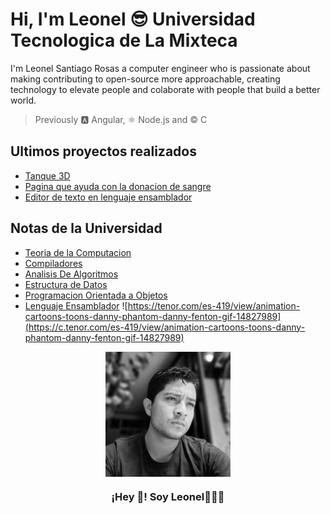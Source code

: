 

# Hi, I'm Leonel 😎 Universidad Tecnologica de La Mixteca
I'm Leonel Santiago Rosas a computer engineer who is passionate about making contributing to open-source more approachable, creating technology to elevate people and colaborate with people that build a better world. 
> Previously 🅰️ Angular, ⚛️ Node.js and ©️ C
## Ultimos proyectos realizados 
- [Tanque 3D](https://github.com/leonelSantiago22/Tanques3D)
- [Pagina que ayuda con la donacion de sangre](https://github.com/leonelSantiago22/donacion)
- [Editor de texto en lenguaje ensamblador](https://github.com/leonelSantiago22/editor-de-texto-lenguaje-ensamblador)
## Notas de la Universidad 
- [Teoria de la Computacion](https://github.com/leonelSantiago22/Teoria_Computacion)
- [Compiladores ](https://github.com/leonelSantiago22/Compiladores)
- [Analisis De Algoritmos](https://github.com/leonelSantiago22/AnalisisDeAlgoritmos)
- [Estructura de Datos](https://github.com/leonelSantiago22/EstrucDatosSemestre2)
- [Programacion Orientada a Objetos](https://github.com/leonelSantiago22/POO3erSemestre)
- [Lenguaje Ensamblador](https://github.com/leonelSantiago22/LenguajeEnsamblador)
![https://tenor.com/es-419/view/animation-cartoons-toons-danny-phantom-danny-fenton-gif-14827989](https://c.tenor.com/es-419/view/animation-cartoons-toons-danny-phantom-danny-fenton-gif-14827989)


<p align="center" width="300">
   <img align="center" width="200" src="https://github.com/leonelSantiago22/leonelSantiago22/blob/main/WhatsApp%20Image%202023-05-23%20at%2010.54.35%20PM.jpeg" />
   <h3 align="center">¡Hey 👋! Soy  Leonel👨🏻‍💻</h3>
</p>
